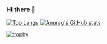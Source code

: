 ### Hi there 👋

[![Top Langs](https://github-readme-stats.vercel.app/api/top-langs/?username=UCHIDAnobuhiro)](https://github.com/anuraghazra/github-readme-stats)
[![Anurag's GitHub stats](https://github-readme-stats.vercel.app/api?username=UCHIDAnobuhiro)](https://github.com/anuraghazra/github-readme-stats)

[![trophy](https://github-profile-trophy.vercel.app/?username=ryo-ma)](https://github.com/ryo-ma/github-profile-trophy)

<!--
**UCHIDAnobuhiro/UCHIDAnobuhiro** is a ✨ _special_ ✨ repository because its `README.md` (this file) appears on your GitHub profile.

Here are some ideas to get you started:

- 🔭 I’m currently working on ...
- 🌱 I’m currently learning ...
- 👯 I’m looking to collaborate on ...
- 🤔 I’m looking for help with ...
- 💬 Ask me about ...
- 📫 How to reach me: ...
- 😄 Pronouns: ...
- ⚡ Fun fact: ...
-->
